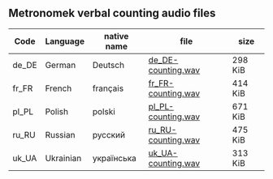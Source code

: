 ## Metronomek verbal counting audio files


| Code  | Language        | native name          |        file                                                                                         | size    |
|-------|-----------------|----------------------|-----------------------------------------------------------------------------------------------------|---------|
| de_DE | German          | Deutsch              | [de_DE-counting.wav](https://sourceforge.net/projects/metronomek/files/counting/de_DE-counting.wav) | 298 KiB |
| fr_FR | French          | français             | [fr_FR-counting.wav](https://sourceforge.net/projects/metronomek/files/counting/fr_FR-counting.wav) | 414 KiB |
| pl_PL | Polish          | polski               | [pl_PL-counting.wav](https://sourceforge.net/projects/metronomek/files/counting/pl_PL-counting.wav) | 671 KiB |
| ru_RU | Russian         | русский              | [ru_RU-counting.wav](https://sourceforge.net/projects/metronomek/files/counting/ru_RU-counting.wav) | 475 KiB |
| uk_UA | Ukrainian       | українська           | [uk_UA-counting.wav](https://sourceforge.net/projects/metronomek/files/counting/uk_UA-counting.wav) | 313 KiB |


